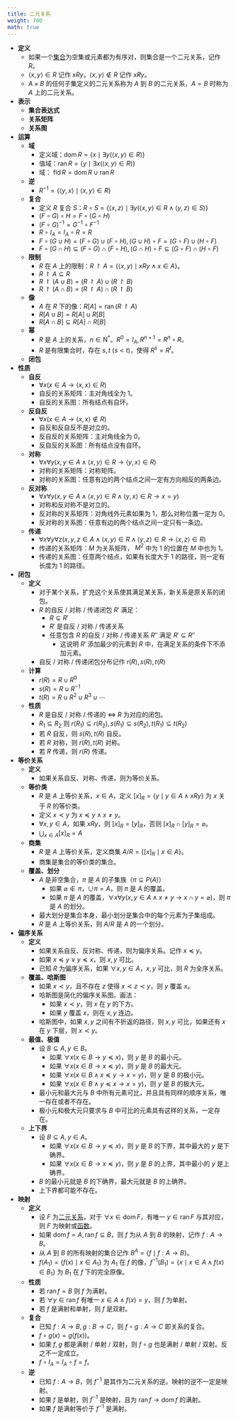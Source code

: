 ```yaml
---
title: 二元关系
weight: 700
math: true
---
```


- **定义**
    - 如果一个[集合](/docs/mathematics/discrete-mathematics/set)为空集或元素都为有序对，则集合是一个二元关系，记作 $R$。
    - $\langle x,y \rangle \in R$ 记作 $xRy$，$\langle x, y \rangle \notin R$ 记作 $x \not R y$。
    - $A \times B$ 的任何子集定义的二元关系称为 $A$ 到 $B$ 的二元关系，$A=B$ 时称为 $A$ 上的二元关系。
- **表示**
    - **集合表达式**
    - **关系矩阵**
    - **关系图**
- **运算**
    - **域**
        - 定义域：$\operatorname{dom} R = \{x \mid \exists y (\langle x,y \rangle \in R)\}$
        - 值域：$\operatorname{ran} R = \{y \mid \exists x (\langle x,y \rangle \in R)\}$
        - 域： $\operatorname{fld} R = \operatorname{dom} R \cup \operatorname{ran} R$
    - **逆**
        - $R^{-1} = \{\langle y, x \rangle \mid \langle x, y \rangle \in R\}$
    - **复合**
        - 定义 $R$ 复合 $S$：$R \circ S = \{ \langle x, z \rangle \mid \exists y (\langle x, y \rangle \in R \land \langle y, z \rangle \in S)\}$
        - $(F \circ G) \circ H = F \circ (G \circ H)$
        - $(F \circ G)^{-1} = G^{-1} \circ F^{-1}$
        - $R \circ I_A = I_A \circ R = R$
        - $F \circ (G \cup H) = (F \circ G) \cup (F \circ H), (G \cup H) \circ F = (G \circ F) \cup (H \circ F)$
        - $F \circ (G \cap H) \subseteq (F \circ G) \cap (F \circ H), (G \cap H) \circ F \subseteq (G \circ F) \cap (H \circ F)$
    - **限制**
        - $R$ 在 $A$ 上的限制：$R \upharpoonright A = \{\langle x, y\rangle \mid xRy \land x \in A\}$。
        - $R \upharpoonright A \subseteq R$
        - $R \upharpoonright (A \cup B) = (R \upharpoonright A) \cup (R \upharpoonright B)$
        - $R \upharpoonright (A \cap B) = (R \upharpoonright A) \cap (R \upharpoonright B)$
    - **像**
        - $A$ 在 $R$ 下的像：$R[A] = \operatorname{ran}(R \upharpoonright A)$
        - $R[A \cup B] = R[A] \cup R[B]$
        - $R[A \cap B] \subseteq R[A] \cap R[B]$
    - **幂**
        - $R$ 是 $A$ 上的关系，$n \in \mathrm {N^*}$。$R^0 = I_A,R^{n+1} = R^n \circ R$。
        - $R$ 是有限集合时，存在 $s,t\ (s < t)$，使得 $R^s = R^t$。
    - **闭包**
- **性质**
    - **自反**
        - $\forall x(x \in A \to \langle x, x \rangle \in R)$
        - 自反的关系矩阵：主对角线全为 $1$。
        - 自反的关系图：所有结点有自环。
    - **反自反**
        - $\forall x(x \in A \to \langle x, x \rangle \notin R)$
        - 自反和反自反不是对立的。
        - 反自反的关系矩阵：主对角线全为 $0$。
        - 反自反的关系图：所有结点没有自环。
    - **对称**
        - $\forall x \forall y (x,y \in A \land \langle x, y\rangle \in R \to \langle y, x \rangle \in R)$
        - 对称的关系矩阵：对称矩阵。
        - 对称的关系图：任意有边的两个结点之间一定有方向相反的两条边。
    - **反对称**
        - $\forall x \forall y (x,y \in A \land \langle x, y\rangle \in R \land \langle y, x \rangle \in R \to x = y)$
        - 对称和反对称不是对立的。
        - 反对称的关系矩阵：对角线外元素如果为 $1$，那么对称位置一定为 $0$。
        - 反对称的关系图：任意有边的两个结点之间一定只有一条边。
    - **传递**
        - $\forall x\forall y\forall z(x,y,z \in A \land \langle x, y \rangle \in R \land \langle y, z\rangle \in R \to \langle x, z \rangle \in R)$
        - 传递的关系矩阵：$M$ 为关系矩阵， $M^2$ 中为 $1$ 的位置在 $M$ 中也为 $1$。
        - 传递的关系图：任意两个结点，如果有长度大于 $1$ 的路径，则一定有长度为 $1$ 的路径。
- **闭包**
    - **定义**
        - 对于某个关系，扩充这个关系使其满足某关系，新关系是原关系的闭包。
        - $R$ 的自反 / 对称 / 传递闭包 $R'$ 满足：
            - $R \subseteq R'$
            - $R'$ 是自反 / 对称 / 传递关系
            - 任意包含 $R$ 的自反 / 对称 / 传递关系 $R''$ 满足 $R' \subseteq R''$
                - 这说明 $R'$ 添加最少的元素到 $R$ 中，在满足关系的条件下不添加元素。
        - 自反 / 对称 / 传递闭包分布记作 $r(R),s(R),t(R)$
    - **计算**
        - $r(R) = R \cup R^0$
        - $s(R) = R \cup R^{-1}$
        - $t(R) = R \cup R^2 \cup R^3 \cup \cdots$
    - **性质**
        - $R$ 是自反 / 对称 / 传递的 $\iff$ $R$ 为对应的闭包。
        - $R_1 \subseteq R_2$ 则 $r(R_1) \subseteq r(R_2),s(R_1) \subseteq s(R_2),t(R_1) \subseteq t(R_2)$
        - 若 $R$ 自反，则 $s(R),t(R)$ 自反。
        - 若 $R$ 对称，则 $r(R),t(R)$ 对称。
        - 若 $R$ 传递，则 $r(R)$ 传递。
- **等价关系** <span id="zwakul"></span>
    - **定义**
        - 如果关系自反、对称、传递，则为等价关系。
    - **等价类**
        - $R$ 是 $A$ 上等价关系，$x \in A$，定义 $[x]_R = \{y \mid y \in A \land xRy \}$ 为 $x$ 关于 $R$ 的等价类。
        - 定义 $x \prec y$ 为 $x \preceq y \land x \neq y$。
        - $\forall x,y\in A$，如果 $xRy$，则 $[x]_R=[y]_R$，否则 $[x]_R \cap [y]_R = \varnothing$。
        - $\displaystyle\bigcup_{x\in A} [x]_R = A$
    - **商集**
        - $R$ 是 $A$ 上等价关系，定义商集 $A/R = \{[x]_R \mid x \in A\}$。
        - 商集是集合的等价类的集合。
    - **覆盖、划分**
        - $A$ 是非空集合，$\pi$ 是 $A$ 的子集族（$\pi \subseteq P(A)$）
            - 如果 $\varnothing \notin \pi$，$\cup\pi=A$，则 $\pi$ 是 $A$ 的覆盖。
            - 如果 $\pi$ 是 $A$ 的覆盖，$\forall x\forall y(x,y\in A \land x \neq y \to x \cap y = \varnothing)$，则 $\pi$ 是 $A$ 的划分。
        - 最大划分是集合本身，最小划分是集合中的每个元素为子集组成。
        - $R$ 是 $A$ 上等价关系，则 $A/R$ 是 $A$ 的一个划分。
- **偏序关系** <span id="kynj0r"></span>
    - **定义**
        - 如果关系自反、反对称、传递，则为偏序关系。记作 $x \preceq y$。
        - 如果 $x \preceq y \lor y \preceq x$，则 $x,y$ 可比。
        - 已知 $R$ 为偏序关系，如果 $\forall x,y\in A$，$x,y$ 可比，则 $R$ 为全序关系。
    - **覆盖、哈斯图**
        - 如果 $x \prec y$，且不存在 $z$ 使得 $x \prec z \prec y$，则 $y$ 覆盖 $x$。
        - 哈斯图是简化的偏序关系图。画法：
            - 如果 $x \prec y$，则 $x$ 在 $y$ 的下方。
            - 如果 $y$ 覆盖 $x$，则在 $x,y$ 连边。
        - 哈斯图中，如果 $x,y$ 之间有不折返的路径，则 $x,y$ 可比，如果还有 $x$ 在 $y$ 下层，则 $x \prec y$。
    - **最值、极值**
        - 设 $B \subseteq A,y \in B$。
            - 如果 $\forall x(x \in B \to y \preceq x)$，则 $y$ 是 $B$ 的最小元。
            - 如果 $\forall x(x \in B \to x \preceq y)$，则 $y$ 是 $B$ 的最大元。
            - 如果 $\forall x(x \in B \land x \preceq y \to x = y)$，则 $y$ 是 $B$ 的极小元。
            - 如果 $\forall x(x \in B \land y \preceq x \to x = y)$，则 $y$ 是 $B$ 的极大元。
        - 最小元和最大元与 $B$ 中所有元素可比，并且具有同样的顺序关系，唯一存在或者不存在。
        - 极小元和极大元只要求与 $B$ 中可比的元素具有这样的关系，一定存在。
    - **上下界**
        - 设 $B \subseteq A,y \in A$。
            - 如果 $\forall x(x \in B \to y \preceq x)$，则 $y$ 是 $B$ 的下界，其中最大的 $y$ 是下确界。
            - 如果 $\forall x(x \in B \to x \preceq y)$，则 $y$ 是 $B$ 的上界，其中最小的 $y$ 是上确界。
        - $B$ 的最小元就是 $B$ 的下确界，最大元就是 $B$ 的上确界。
        - 上下界都可能不存在。
-  **映射**
    - **定义**
        - 设 $F$ 为[二元关系](/docs/mathematics/discrete-mathematics/binary-relationship)，对于 $\forall x \in \operatorname{dom} F$，有唯一 $y \in \operatorname{ran} F$ 与其对应，则 $F$ 为映射或[函数](/docs/mathematics/calculus/function)。
        - 如果 $\operatorname{dom}f=A,\operatorname{ran}f \subseteq B$，则 $f$ 为从 $A$ 到 $B$ 的映射，记作 $f:A \to B$。
        - 从 $A$ 到 $B$ 的所有映射的集合记作 $B^A = \{f \mid f: A \to B\}$。
        - $f(A_1) = \{f(x) \mid x \in A_1 \}$ 为 $A_1$ 在 $f$ 的像，$f^{-1}(B_1) = \{ x \mid x \in A \land f(x) \in B_1\}$ 为 $B_1$ 在 $f$ 下的完全原像。
    - **性质**
        - 若 $\operatorname{ran} f= B$ 则 $f$ 为满射。
        - 若 $\forall y \in \operatorname{ran} f$ 有唯一 $x \in A \land f(x) = y$，则 $f$ 为单射。
        - 若 $f$ 是满射和单射，则 $f$ 是双射。
    - **复合**
        - 已知 $f: A\to B,g:B\to C$，则 $f \circ g: A \to C$ 即关系的复合。
        - $f\circ g(x) = g(f(x))$。
        - 如果 $f,g$ 都是满射 / 单射 / 双射，则 $f\circ g$ 也是满射 / 单射 / 双射。反之不一定成立。
        - $f\circ I_A = I_A \circ f = f$。
    - **逆**
        - 已知 $f: A\to B$，则 $f^{-1}$ 是其作为二元关系的逆。映射的逆不一定是映射。
        - 如果 $f$ 是单射，则 $f^{-1}$ 是映射，且为 $\operatorname{ran}f \to \operatorname{dom}f$ 的满射。
        - 如果 $f$ 是满射等价于 $f^{-1}$ 是满射。
